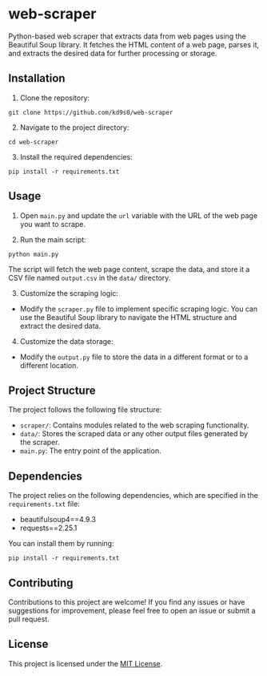 # web-scraper

Python-based web scraper that extracts data from web pages using the Beautiful Soup library. It fetches the HTML content of a web page, parses it, and extracts the desired data for further processing or storage.

## Installation

1. Clone the repository:
```
git clone https://github.com/kd9s0/web-scraper
```

2. Navigate to the project directory:
```
cd web-scraper
```

3. Install the required dependencies:
```
pip install -r requirements.txt
```


## Usage

1. Open `main.py` and update the `url` variable with the URL of the web page you want to scrape.

2. Run the main script:
```
python main.py
```
The script will fetch the web page content, scrape the data, and store it a CSV file named `output.csv` in the `data/` directory.

3. Customize the scraping logic:
- Modify the `scraper.py` file to implement specific scraping logic. You can use the Beautiful Soup library to navigate the HTML structure and extract the desired data.

4. Customize the data storage:
- Modify the `output.py` file to store the data in a different format or to a different location.



## Project Structure

The project follows the following file structure:

- `scraper/`: Contains modules related to the web scraping functionality.
- `data/`: Stores the scraped data or any other output files generated by the scraper.
- `main.py`: The entry point of the application.

## Dependencies

The project relies on the following dependencies, which are specified in the `requirements.txt` file:
- beautifulsoup4==4.9.3
- requests==2.25.1

You can install them by running:

```
pip install -r requirements.txt
```


## Contributing

Contributions to this project are welcome! If you find any issues or have suggestions for improvement, please feel free to open an issue or submit a pull request.

## License

This project is licensed under the [MIT License](LICENSE).




